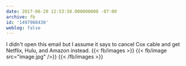 ```yaml
---
date: 2017-06-20 12:53:50.000000000 -07:00
archive: fb
id: '1497988430'
weblog: false
---
```


I didn't open this email but I assume it says to cancel Cox cable and get Netflix, Hulu, and Amazon instead.
{{< fb/images >}}
{{< fb/image src="image.jpg" />}}
{{< /fb/images >}}
